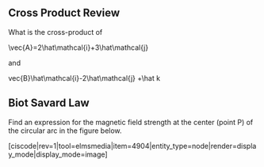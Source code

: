 ## Cross Product Review

What is the cross-product of 

<lrn-math>\vec{A}=2\hat\mathcal{i}+3\hat\mathcal{j} </lrn-math>

and

<lrn-math>vec{B}\hat\mathcal{i}-2\hat\mathcal{j} +\hat k</lrn-math>






## Biot Savard Law

Find an expression for the magnetic field strength at the center (point P) of the circular arc in the figure below.

[ciscode|rev=1|tool=elmsmedia|item=4904|entity_type=node|render=display_mode|display_mode=image]